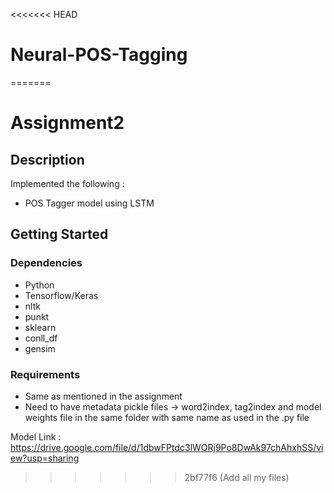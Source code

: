 <<<<<<< HEAD
# Neural-POS-Tagging
=======
# Assignment2


## Description

Implemented the following :
- POS Tagger model using LSTM 

## Getting Started

### Dependencies

* Python
* Tensorflow/Keras
* nltk
* punkt
* sklearn
* conll_df
* gensim



### Requirements

* Same as mentioned in the assignment
* Need to have metadata pickle files -> word2index, tag2index  and model weights file in the same folder with same name as used in the .py file

Model Link : https://drive.google.com/file/d/1dbwFPtdc3lWORj9Po8DwAk97chAhxhSS/view?usp=sharing



>>>>>>> 2bf77f6 (Add all my files)
